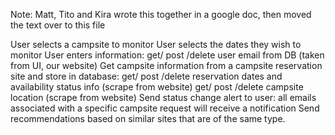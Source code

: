 Note: Matt, Tito and Kira wrote this together in a google doc, then moved the text over to this file


User selects a campsite to monitor
User selects the dates they wish to monitor
User enters information: get/ post /delete user email from DB (taken from UI, our website)
Get campsite information from a campsite reservation site and store in database:
get/ post /delete reservation dates and availability status info (scrape from website)
get/ post /delete campsite location (scrape from website)
Send status change alert to user: all emails associated with a specific campsite request will receive a notification
Send recommendations based on similar sites that are of the same type.

